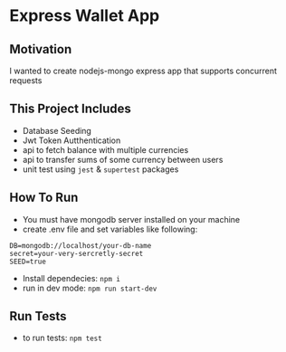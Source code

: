 # Express Wallet App
## Motivation
I wanted to create nodejs-mongo express app that supports concurrent requests

## This Project Includes
* Database Seeding
* Jwt Token Autthentication
* api to fetch balance with multiple currencies
* api to transfer sums of some currency between users
* unit test using `jest` & `supertest` packages

## How To Run
* You must have mongodb server installed on your machine
* create .env file and set variables like following:
```
DB=mongodb://localhost/your-db-name
secret=your-very-sercretly-secret
SEED=true
```
* Install dependecies: ```npm i```
* run in dev mode: ```npm run start-dev```

## Run Tests
* to run tests: ```npm test```
